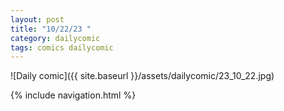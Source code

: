 ```yaml
---
layout: post
title: "10/22/23 "
category: dailycomic
tags: comics dailycomic
---
```

![Daily comic]({{ site.baseurl }}/assets/dailycomic/23_10_22.jpg)

{% include navigation.html %}


